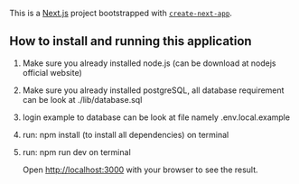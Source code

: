 This is a [Next.js](https://nextjs.org/) project bootstrapped with [`create-next-app`](https://github.com/vercel/next.js/tree/canary/packages/create-next-app).

## How to install and running this application

1. Make sure you already installed node.js (can be download at nodejs official website)
2. Make sure you already installed postgreSQL, all database requirement can be look at ./lib/database.sql
3. login example to database can be look at file namely .env.local.example
4. run: npm install (to install all dependencies) on terminal
5. run: npm run dev on terminal

   Open [http://localhost:3000](http://localhost:3000) with your browser to see the result.

